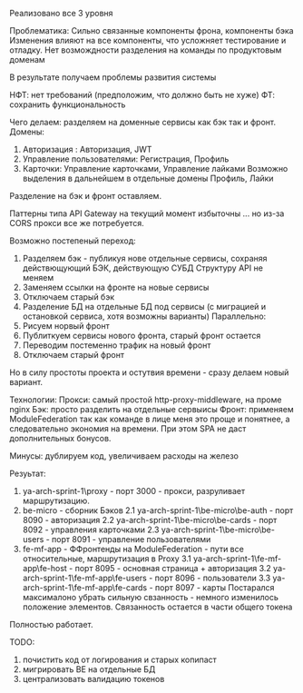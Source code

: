 Реализовано все 3 уровня

Проблематика: 
Сильно связанные компоненты фрона, компоненты бэка
Изменения влияют на все компоненты, что усложняет тестирование и отладку. 
Нет возмождности разделения на команды по продуктовым доменам

В результате получаем проблемы развития системы

НФТ: нет требований (предположим, что должно быть не хуже)
ФТ: сохранить функциональность



Чего делаем: разделяем на доменные сервисы как бэк так и фронт. 
Домены: 
1. Авторизация : Авторизация,  JWT
2. Управление пользователями: Регистрация, Профиль 
2. Карточки: Управление карточками, Управление лайками 
Возможно выделения в дальнейшем в отдельные домены Профиль, Лайки

Разделение на бэк и фронт оставляем.

Паттерны типа API Gateway на текущий момент избыточны ... но из-за CORS прокси все же потребуется.

Возможно постепеный переход:
1. Разделяем бэк - публикуя нове отдельные сервисы, сохраняя действющующий БЭК, действующую СУБД
Структуру API не меняем
2. Заменяем ссылки на фронте на новые сервисы
3. Отключаем cтарый бэк
4. Разделение БД на отдельные БД под сервисы (с миграцией и остановкой сервиса, хотя возможны варианты)
Параллельно:
1. Рисуем норвый фронт
2. Публиткуем сервисы нового фронта, старый фронт остается
3. Переводим постеменно трафик на новый фронт
4. Отключаем старый фронт

Но в силу простоты проекта и остутвия времени - сразу делаем новый вариант.


Технологии:
Прокси: самый простой http-proxy-middleware, на проме nginx
Бэк: просто разделить на отдельные сервыисы
Фронт: применяем ModuleFederation так как команде в лице меня это проще и понятнее, а следовательно экономия на времени. При этом SPA не даст дополнительных бонусов.

Минусы: дублируем код, увеличиваем расходы на железо



Резуьтат:

1. ya-arch-sprint-1\proxy - порт 3000 - прокси, разруливает маршрутизацию.
2. be-micro - сборник Бэков
    2.1 ya-arch-sprint-1\be-micro\be-auth - порт 8090  - авторизация 
    2.2 ya-arch-sprint-1\be-micro\be-cards - порт 8092 - управления карточками
    2.3 ya-arch-sprint-1\be-micro\be-users - порт 8091 - управление пользователями
3. fe-mf-app - ФФронтенды на ModuleFederation - пути все относительные, маршрутизация в Proxy
    3.1 ya-arch-sprint-1\fe-mf-app\fe-host - порт 8095 - основная страница + авторизация
    3.2 ya-arch-sprint-1\fe-mf-app\fe-users - порт 8096 - пользователи
    3.3 ya-arch-sprint-1\fe-mf-app\fe-cards - порт 8097 - карты
Постарался максималоно убрать сильную свзанность - немного изменилось положение элементов.
Связанность остается в части общего токена


Полностью работает.

TODO: 
1. почистить код от логирования и старых копипаст
2. мигрировать BE на отдельные БД
3. централизовать валидацию токенов

    



